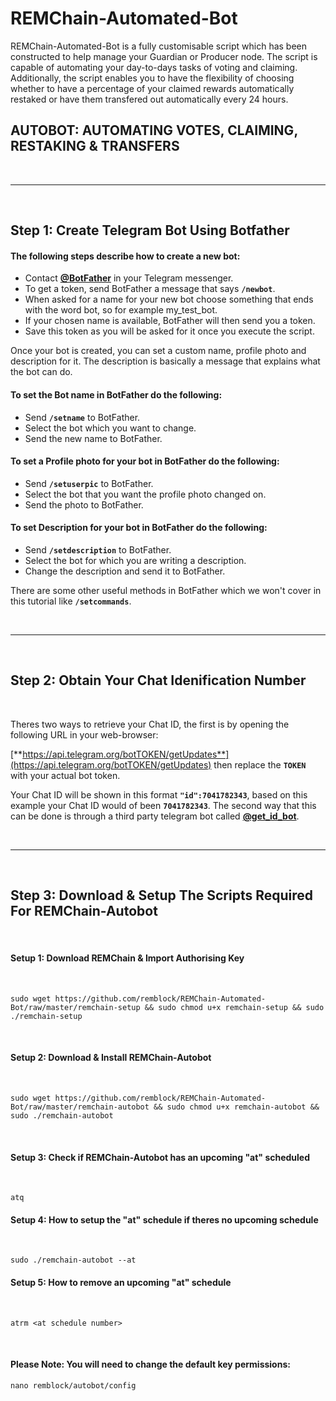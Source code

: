 # REMChain-Automated-Bot

REMChain-Automated-Bot is a fully customisable script which has been constructed to help manage your Guardian or Producer node. The script is capable of automating your day-to-days tasks of voting and claiming. Additionally, the script enables you to have the flexibility of choosing whether to have a percentage of your claimed rewards automatically restaked or have them transfered out automatically every 24 hours.


##

## AUTOBOT: AUTOMATING VOTES, CLAIMING, RESTAKING & TRANSFERS

<br>

***

<br>

## Step 1: Create Telegram Bot Using Botfather

#### The following steps describe how to create a new bot:

* Contact [**@BotFather**](https://telegram.me/BotFather) in your Telegram messenger.
* To get a token, send BotFather a message that says **`/newbot`**.
* When asked for a name for your new bot choose something that ends with the word bot, so for example my_test_bot.
* If your chosen name is available, BotFather will then send you a token.
* Save this token as you will be asked for it once you execute the script.

Once your bot is created, you can set a custom name, profile photo and description for it. The description is basically a message that explains what the bot can do.

#### To set the Bot name in BotFather do the following:

* Send **`/setname`** to BotFather.
* Select the bot which you want to change.
* Send the new name to BotFather.

#### To set a Profile photo for your bot in BotFather do the following:

* Send **`/setuserpic`** to BotFather.
* Select the bot that you want the profile photo changed on.
* Send the photo to BotFather.

#### To set Description for your bot in BotFather do the following:

* Send **`/setdescription`** to BotFather.
* Select the bot for which you are writing a description.
* Change the description and send it to BotFather.

There are some other useful methods in BotFather which we won't cover in this tutorial like **`/setcommands`**.

<br>

***

<br>

## Step 2: Obtain Your Chat Idenification Number

<br>

Theres two ways to retrieve your Chat ID, the first is by opening the following URL in your web-browser: 

[**https://api.telegram.org/botTOKEN/getUpdates**](https://api.telegram.org/botTOKEN/getUpdates) then replace the **`TOKEN`** with your actual bot token.

Your Chat ID will be shown in this format **`"id":7041782343`**, based on this example your Chat ID would of been **`7041782343`**. The second way that this can be done is through a third party telegram bot called [**@get_id_bot**](https://telegram.me/get_id_bot).

<br>

***

<br>

## Step 3: Download & Setup The Scripts Required For REMChain-Autobot

<br>

#### Setup 1: Download REMChain & Import Authorising Key

<br>

```
sudo wget https://github.com/remblock/REMChain-Automated-Bot/raw/master/remchain-setup && sudo chmod u+x remchain-setup && sudo ./remchain-setup
```
<br>
  
#### Setup 2: Download & Install REMChain-Autobot

<br>

```
sudo wget https://github.com/remblock/REMChain-Automated-Bot/raw/master/remchain-autobot && sudo chmod u+x remchain-autobot && sudo ./remchain-autobot
```

<br>

#### Setup 3: Check if REMChain-Autobot has an upcoming "at" scheduled

<br>

```
atq
```

#### Setup 4: How to setup the "at" schedule if theres no upcoming schedule

<br>

```
sudo ./remchain-autobot --at
```

#### Setup 5: How to remove an upcoming "at" schedule

<br>

```
atrm <at schedule number>

```

<br>

#### Please Note: You will need to change the default key permissions:

```
nano remblock/autobot/config
```
